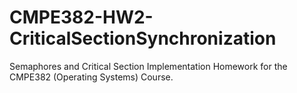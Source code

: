 # CMPE382-HW2-CriticalSectionSynchronization
Semaphores and Critical Section Implementation Homework for the CMPE382 (Operating Systems) Course.
